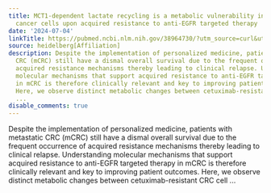 ```yaml
---
title: MCT1-dependent lactate recycling is a metabolic vulnerability in colorectal
  cancer cells upon acquired resistance to anti-EGFR targeted therapy
date: '2024-07-04'
linkTitle: https://pubmed.ncbi.nlm.nih.gov/38964730/?utm_source=curl&utm_medium=rss&utm_campaign=pubmed-2&utm_content=1FakS-2QOkCT8HsMOQP1bCRQ4YzyumYOmxmF0moLsQ3dFB1E9V&fc=20220326224207&ff=20240705181629&v=2.18.0.post9+e462414
source: heidelberg[Affiliation]
description: Despite the implementation of personalized medicine, patients with metastatic
  CRC (mCRC) still have a dismal overall survival due to the frequent occurrence of
  acquired resistance mechanisms thereby leading to clinical relapse. Understanding
  molecular mechanisms that support acquired resistance to anti-EGFR targeted therapy
  in mCRC is therefore clinically relevant and key to improving patient outcomes.
  Here, we observe distinct metabolic changes between cetuximab-resistant CRC cell
  ...
disable_comments: true
---
```

Despite the implementation of personalized medicine, patients with metastatic CRC (mCRC) still have a dismal overall survival due to the frequent occurrence of acquired resistance mechanisms thereby leading to clinical relapse. Understanding molecular mechanisms that support acquired resistance to anti-EGFR targeted therapy in mCRC is therefore clinically relevant and key to improving patient outcomes. Here, we observe distinct metabolic changes between cetuximab-resistant CRC cell ...